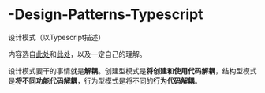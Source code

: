 # -Design-Patterns-Typescript

设计模式（以Typescript描述）

内容选自[此处](https://refactoringguru.cn/design-patterns/typescript)和[此处](https://github.com/fbeline/design-patterns-JS)，以及一定自己的理解。

设计模式要干的事情就是**解耦**。创建型模式是**将创建和使用代码解耦**，结构型模式是**将不同功能代码解耦**，行为型模式是将不同的**行为代码解耦**。
